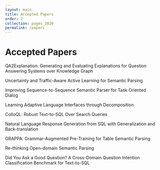 ```yaml
---
layout: main
title: Accepted Papers
order: 2
collection: pages_2020
permalink: /papers
---
```

# Accepted Papers

QA2Explanation: Generating and Evaluating Explanations for Question Answering Systems over Knowledge Graph
<br>

Uncertainty and Traffic-Aware Active Learning for Semantic Parsing
<br>

Improving Sequence-to-Sequence Semantic Parser for Task Oriented Dialog
<br>

Learning Adaptive Language Interfaces through Decomposition
<br>

ColloQL: Robust Text-to-SQL Over Search Queries
<br>

Natural Language Response Generation from SQL with Generalization and Back-translation
<br>

GRAPPA: Grammar-Augmented Pre-Training for Table Semantic Parsing
<br>

Re-thinking Open-domain Semantic Parsing
<br>

Did You Ask a Good Question? A Cross-Domain Question Intention Classification Benchmark for Text-to-SQL



<!-- ### Research Track

**[Inspecting Unification of Encoding and Matching with Transformer: A Case Study of Machine Reading Comprehension](/assets/papers/3_Paper.pdf)**<br>
Hangbo Bao, Li Dong, Furu Wei, Wenhui Wang, Nan Yang, Lei Cui, Songhao Piao and Ming Zhou -->